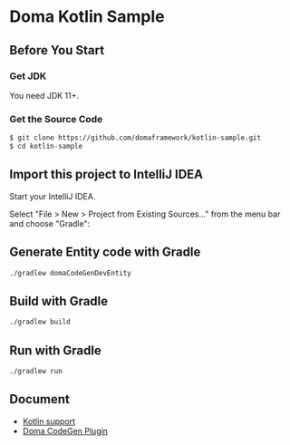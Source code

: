 Doma Kotlin Sample
==================

Before You Start
----------------

### Get JDK

You need JDK 11+.

### Get the Source Code

```sh
$ git clone https://github.com/domaframework/kotlin-sample.git
$ cd kotlin-sample
```

Import this project to IntelliJ IDEA
------------------------------------

Start your IntelliJ IDEA.

Select "File > New > Project from Existing Sources..." from the menu bar and choose "Gradle":

Generate Entity code with Gradle
--------------------------------

```sh
./gradlew domaCodeGenDevEntity
```

Build with Gradle
-------------------------

```sh
./gradlew build
```

Run with Gradle
-------------------------

```sh
./gradlew run
```

Document
---------

- [Kotlin support](http://doma.readthedocs.io/en/stable/kotlin-support/)
- [Doma CodeGen Plugin](https://github.com/domaframework/doma-codegen-plugin)
